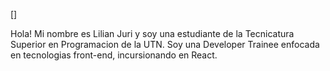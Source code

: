 
[<img src="" alt='' height=''>]

Hola! Mi nombre es Lilian Juri y soy una estudiante de la Tecnicatura Superior en Programacion de la UTN. 
Soy una Developer Trainee enfocada en tecnologias front-end, incursionando en React. 
<!--
**LilianJuri/LilianJuri** is a ✨ _special_ ✨ repository because its `README.md` (this file) appears on your GitHub profile.

Here are some ideas to get you started:

- 🔭 I’m currently working on ...
- 🌱 I’m currently learning ...
- 👯 I’m looking to collaborate on ...
- 🤔 I’m looking for help with ...
- 💬 Ask me about ...
- 📫 How to reach me: ...
- 😄 Pronouns: ...
- ⚡ Fun fact: ...
-->
